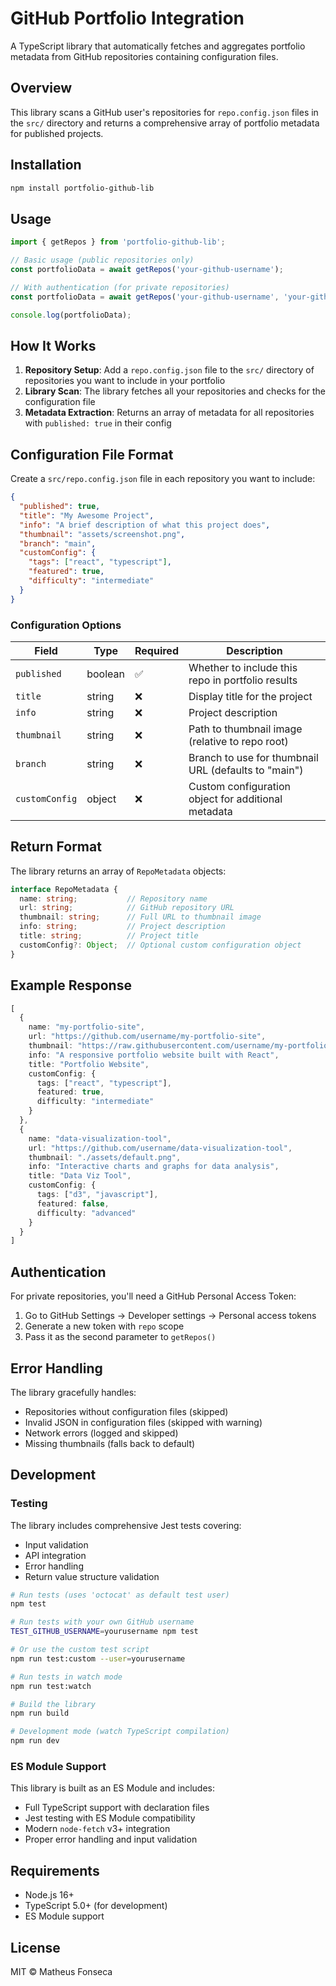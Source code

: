 # GitHub Portfolio Integration

A TypeScript library that automatically fetches and aggregates portfolio metadata from GitHub repositories containing configuration files.

## Overview

This library scans a GitHub user's repositories for `repo.config.json` files in the `src/` directory and returns a comprehensive array of portfolio metadata for published projects.

## Installation

```bash
npm install portfolio-github-lib
```

## Usage

```typescript
import { getRepos } from 'portfolio-github-lib';

// Basic usage (public repositories only)
const portfolioData = await getRepos('your-github-username');

// With authentication (for private repositories)
const portfolioData = await getRepos('your-github-username', 'your-github-token');

console.log(portfolioData);
```

## How It Works

1. **Repository Setup**: Add a `repo.config.json` file to the `src/` directory of repositories you want to include in your portfolio
2. **Library Scan**: The library fetches all your repositories and checks for the configuration file
3. **Metadata Extraction**: Returns an array of metadata for all repositories with `published: true` in their config

## Configuration File Format

Create a `src/repo.config.json` file in each repository you want to include:

```json
{
  "published": true,
  "title": "My Awesome Project",
  "info": "A brief description of what this project does",
  "thumbnail": "assets/screenshot.png",
  "branch": "main",
  "customConfig": {
    "tags": ["react", "typescript"],
    "featured": true,
    "difficulty": "intermediate"
  }
}
```

### Configuration Options

| Field | Type | Required | Description |
|-------|------|----------|-------------|
| `published` | boolean | ✅ | Whether to include this repo in portfolio results |
| `title` | string | ❌ | Display title for the project |
| `info` | string | ❌ | Project description |
| `thumbnail` | string | ❌ | Path to thumbnail image (relative to repo root) |
| `branch` | string | ❌ | Branch to use for thumbnail URL (defaults to "main") |
| `customConfig` | object | ❌ | Custom configuration object for additional metadata |

## Return Format

The library returns an array of `RepoMetadata` objects:

```typescript
interface RepoMetadata {
  name: string;           // Repository name
  url: string;            // GitHub repository URL
  thumbnail: string;      // Full URL to thumbnail image
  info: string;           // Project description
  title: string;          // Project title
  customConfig?: Object;  // Optional custom configuration object
}
```

## Example Response

```typescript
[
  {
    name: "my-portfolio-site",
    url: "https://github.com/username/my-portfolio-site",
    thumbnail: "https://raw.githubusercontent.com/username/my-portfolio-site/main/assets/screenshot.png",
    info: "A responsive portfolio website built with React",
    title: "Portfolio Website",
    customConfig: {
      tags: ["react", "typescript"],
      featured: true,
      difficulty: "intermediate"
    }
  },
  {
    name: "data-visualization-tool",
    url: "https://github.com/username/data-visualization-tool",
    thumbnail: "./assets/default.png",
    info: "Interactive charts and graphs for data analysis",
    title: "Data Viz Tool",
    customConfig: {
      tags: ["d3", "javascript"],
      featured: false,
      difficulty: "advanced"
    }
  }
]
```

## Authentication

For private repositories, you'll need a GitHub Personal Access Token:

1. Go to GitHub Settings → Developer settings → Personal access tokens
2. Generate a new token with `repo` scope
3. Pass it as the second parameter to `getRepos()`

## Error Handling

The library gracefully handles:
- Repositories without configuration files (skipped)
- Invalid JSON in configuration files (skipped with warning)
- Network errors (logged and skipped)
- Missing thumbnails (falls back to default)

## Development

### Testing

The library includes comprehensive Jest tests covering:
- Input validation
- API integration
- Error handling
- Return value structure validation

```bash
# Run tests (uses 'octocat' as default test user)
npm test

# Run tests with your own GitHub username
TEST_GITHUB_USERNAME=yourusername npm test

# Or use the custom test script
npm run test:custom --user=yourusername

# Run tests in watch mode
npm run test:watch

# Build the library
npm run build

# Development mode (watch TypeScript compilation)
npm run dev
```

### ES Module Support

This library is built as an ES Module and includes:
- Full TypeScript support with declaration files
- Jest testing with ES Module compatibility
- Modern `node-fetch` v3+ integration
- Proper error handling and input validation

## Requirements

- Node.js 16+
- TypeScript 5.0+ (for development)
- ES Module support

## License

MIT © Matheus Fonseca
